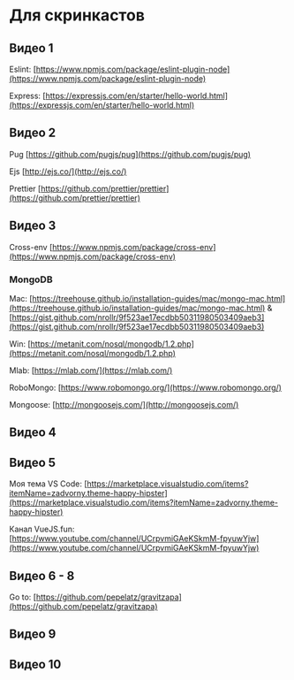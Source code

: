 # Для скринкастов

## Видео 1

Eslint: [https://www.npmjs.com/package/eslint-plugin-node](https://www.npmjs.com/package/eslint-plugin-node)

Express: [https://expressjs.com/en/starter/hello-world.html](https://expressjs.com/en/starter/hello-world.html)

## Видео 2

Pug [https://github.com/pugjs/pug](https://github.com/pugjs/pug)

Ejs [http://ejs.co/](http://ejs.co/)

Prettier [https://github.com/prettier/prettier](https://github.com/prettier/prettier)

## Видео 3

Cross-env [https://www.npmjs.com/package/cross-env](https://www.npmjs.com/package/cross-env)

### MongoDB

Mac: [https://treehouse.github.io/installation-guides/mac/mongo-mac.html](https://treehouse.github.io/installation-guides/mac/mongo-mac.html) & [https://gist.github.com/nrollr/9f523ae17ecdbb50311980503409aeb3](https://gist.github.com/nrollr/9f523ae17ecdbb50311980503409aeb3)

Win: [https://metanit.com/nosql/mongodb/1.2.php](https://metanit.com/nosql/mongodb/1.2.php)

Mlab: [https://mlab.com/](https://mlab.com/)

RoboMongo: [https://www.robomongo.org/](https://www.robomongo.org/)

Mongoose: [http://mongoosejs.com/](http://mongoosejs.com/)

## Видео 4

## Видео 5

Моя тема VS Code: [https://marketplace.visualstudio.com/items?itemName=zadvorny.theme-happy-hipster](https://marketplace.visualstudio.com/items?itemName=zadvorny.theme-happy-hipster)

Канал VueJS.fun: [https://www.youtube.com/channel/UCrpvmiGAeKSkmM-fpyuwYjw](https://www.youtube.com/channel/UCrpvmiGAeKSkmM-fpyuwYjw)

## Видео 6 - 8

Go to: [https://github.com/pepelatz/gravitzapa](https://github.com/pepelatz/gravitzapa)

## Видео 9

## Видео 10
